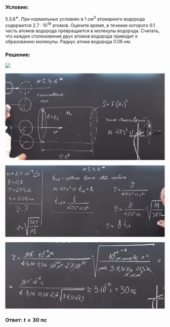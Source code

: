###  Условие: 

$5.3.6^{∗}.$ При нормальных условиях в $1$ $см^3$ атомарного водорода содержится $2.7 \cdot 10^{19}$ атомов. Оцените время, в течение которого $0.1$ часть атомов водорода превращается в молекулы водорода. Считать, что каждое столкновение двух атомов водорода приводит к образованию молекулы. Радиус атома водорода $0.06$ $нм$. 

###  Решение: 

![](https://www.youtube.com/embed/QZM5zXJcoAk) 

![|616x334, 67%](../../img/5.3.6/01.png) 

![|731x326, 67%](../../img/5.3.6/02.png) 

![|582x241, 67%](../../img/5.3.6/03.png) 

###  Ответ: $t \approx 30$ пс 
